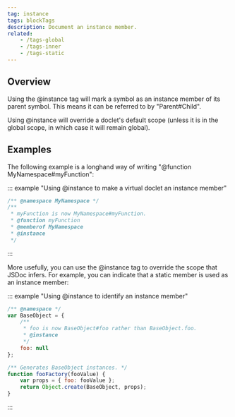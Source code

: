 ```yaml
---
tag: instance
tags: blockTags
description: Document an instance member.
related:
    - /tags-global
    - /tags-inner
    - /tags-static
---
```


## Overview

Using the @instance tag will mark a symbol as an instance member of its parent symbol. This means it
can be referred to by "Parent#Child".

Using @instance will override a doclet's default scope (unless it is in the global scope, in which
case it will remain global).


## Examples

The following example is a longhand way of writing "@function MyNamespace#myFunction":

::: example "Using @instance to make a virtual doclet an instance member"

```js
/** @namespace MyNamespace */
/**
 * myFunction is now MyNamespace#myFunction.
 * @function myFunction
 * @memberof MyNamespace
 * @instance
 */
```
:::

More usefully, you can use the @instance tag to override the scope that JSDoc infers. For example,
you can indicate that a static member is used as an instance member:

::: example "Using @instance to identify an instance member"

```js
/** @namespace */
var BaseObject = {
    /**
     * foo is now BaseObject#foo rather than BaseObject.foo.
     * @instance
     */
    foo: null
};

/** Generates BaseObject instances. */
function fooFactory(fooValue) {
	var props = { foo: fooValue };
	return Object.create(BaseObject, props);
}
```
:::
